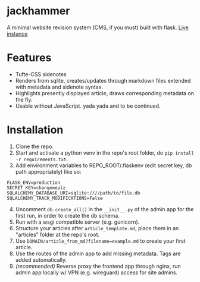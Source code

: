 # jackhammer
A minimal website revision system (CMS, if you must) built with flask. [Live instance](tiptheiceberg.com)

# Features
- Tufte-CSS sidenotes
- Renders from sqlite, creates/updates through markdown files extended with metadata and sidenote syntax.
- Highlights presently displayed article, draws corresponding metadata on the fly.
- Usable without JavaScript.
yada yada and to be continued.

# Installation
1. Clone the repo.
2. Start and activate a python venv in the repo's root folder, do `pip install -r requirements.txt`.
3. Add environment variables to REPO_ROOT/.flaskenv (edit secret key, db path appropriately) like so:
  ```
  FLASK_ENV=production
  SECRET_KEY=changemeplz
  SQLALCHEMY_DATABASE_URI=sqlite:////path/to/file.db
  SQLALCHEMY_TRACK_MODIFICATIONS=False
  ```
4. Uncomment `db.create_all()` in the `__init__.py` of the admin app for the first run, in order to create the db schema.
5. Run with a wsgi compatible server (e.g. gunicorn).
6. Structure your articles after `article_template.md`, place them in an "articles" folder at the repo's root.
7. Use `DOMAIN/article_from_md?filename=example.md` to create your first article.
8. Use the routes of the admin app to add missing metadata. Tags are added automatically.
9. *(recommended)* Reverse proxy the frontend app through nginx, run admin app locally w/ VPN (e.g. wireguard) access for site admins.
